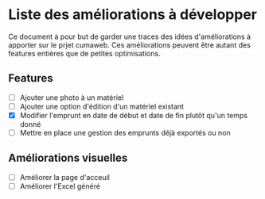 # Liste des améliorations à développer

Ce document à pour but de garder une traces des idées d'améliorations à apporter sur le prjet cumaweb. Ces améliorations peuvent être autant des features entières que de petites optimisations.

## Features

- [ ] Ajouter une photo à un matériel
- [ ] Ajouter une option d'édition d'un matériel existant
- [X] Modifier l'emprunt en date de début et date de fin plutôt qu'un temps donné
- [ ] Mettre en place une gestion des emprunts déjà exportés ou non

## Améliorations visuelles

- [ ] Améliorer la page d'acceuil
- [ ] Améliorer l'Excel généré